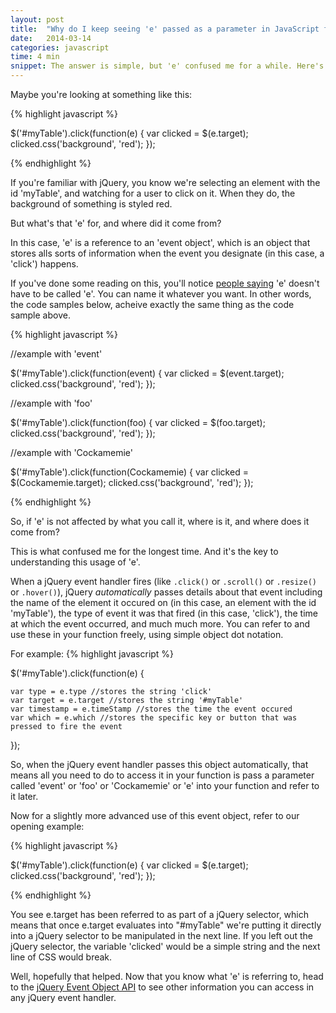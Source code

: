 ```yaml
---
layout: post
title:  "Why do I keep seeing 'e' passed as a parameter in JavaScript functions?"
date:   2014-03-14
categories: javascript
time: 4 min
snippet: The answer is simple, but 'e' confused me for a while. Here's a practical explanation, along with a few code samples and resources for further reading.   
---
```


Maybe you're looking at something like this: 

{% highlight javascript %}

$('#myTable').click(function(e) {
    var clicked = $(e.target);
    clicked.css('background', 'red');
});

{% endhighlight %}

If you're familiar with jQuery, you know we're selecting an element with the id 'myTable', and watching for a user to click on it. When they do, the background of something is styled red.

But what's that 'e' for, and where did it come from?

In this case, 'e' is a reference to an 'event object', which is an object that stores alls sorts of information when the event you designate (in this case, a 'click') happens.

If you've done some reading on this, you'll notice [people saying](http://stackoverflow.com/questions/3535996/jquery-javascript-functione-what-is-e-why-is-it-needed-what-does-it-ac) 'e' doesn't have to be called 'e'. You can name it whatever you want. In other words, the code samples below, acheive exactly the same thing as the code sample above.

{% highlight javascript %}

//example with 'event'

$('#myTable').click(function(event) {
    var clicked = $(event.target);
    clicked.css('background', 'red');
});

//example with 'foo'

$('#myTable').click(function(foo) {
    var clicked = $(foo.target);
    clicked.css('background', 'red');
});


//example with 'Cockamemie'

$('#myTable').click(function(Cockamemie) {
    var clicked = $(Cockamemie.target);
    clicked.css('background', 'red');
});

{% endhighlight %}

So, if 'e' is not affected by what you call it, where is it, and where does it come from?

This is what confused me for the longest time. And it's the key to understanding this usage of 'e'. 

When a jQuery event handler fires (like `.click()` or `.scroll()` or `.resize()` or `.hover()`), jQuery *automatically* passes details about that event including the name of the element it occured on (in this case, an element with the id 'myTable'), the type of event it was that fired (in this case, 'click'), the time at which the event occurred, and much much more. You can refer to and use these in your function freely, using simple object dot notation.

For example: 
{% highlight javascript %}

$('#myTable').click(function(e) {

	var type = e.type //stores the string 'click'
	var target = e.target //stores the string '#myTable'
	var timestamp = e.timeStamp //stores the time the event occured
	var which = e.which //stores the specific key or button that was pressed to fire the event
});


So, when the jQuery event handler passes this object automatically, that means all you need to do to access it in your function is pass a parameter called 'event' or 'foo' or 'Cockamemie' or 'e' into your function and refer to it later. 

Now for a slightly more advanced use of this event object, refer to our opening example:

{% highlight javascript %}

$('#myTable').click(function(e) {
    var clicked = $(e.target);
    clicked.css('background', 'red');
});

{% endhighlight %}

You see e.target has been referred to as part of a jQuery selector, which means that once e.target evaluates into "#myTable" we're putting it directly into a jQuery selector to be manipulated in the next line. If you left out the jQuery selector, the variable 'clicked' would be a simple string and the next line of CSS would break. 

Well, hopefully that helped. Now that you know what 'e' is referring to, head to the [jQuery Event Object API](https://api.jquery.com/category/events/event-object/) to see other information you can access in any jQuery event handler. 
 